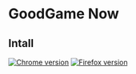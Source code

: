 # GoodGame Now

## Intall

[![Chrome version](https://github.com/ultram4rine/goodgame-now/blob/master/icons/chrome.png)](https://chrome.google.com/webstore/detail/goodgame-now/bhbaamlhleehhffgngjgkpoajnajkkgg)
[![Firefox version](https://github.com/ultram4rine/goodgame-now/blob/master/icons/firefox.png)](https://addons.mozilla.org/ru/firefox/addon/goodgame-now/)
